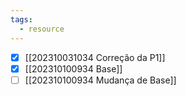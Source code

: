 ```yaml
---
tags:
  - resource
---
```




- [x] [[202310031034 Correção da P1]]
- [x] [[202310100934 Base]]
- [ ] [[202310100934 Mudança de Base]]